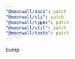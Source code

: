 ```yaml
---
"@moonwall/docs": patch
"@moonwall/cli": patch
"@moonwall/types": patch
"@moonwall/util": patch
"@moonwall/tests": patch
---
```


bump
